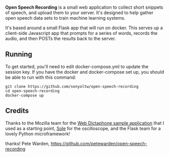 **Open Speech Recording** is a small web application to collect short snippets
of speech, and upload them to your server. It's designed to help gather open
speech data sets to train machine learning systems.

It's based around a small Flask app that will run on docker. This
serves up a client-side Javascript app that prompts for a series of words,
records the audio, and then POSTs the results back to the server.

## Running

To get started, you'll need to edit docker-compose.yml to update the session key. If you have the docker and docker-compose set up, you should be able to run with this command:

```
git clone https://github.com/senyoltw/open-speech-recording
cd open-speech-recording
docker-compose up
```

## Credits

Thanks to the Mozilla team for the [Web Dictaphone sample application](https://developer.mozilla.org/en-US/docs/Web/API/MediaStream_Recording_API/Using_the_MediaStream_Recording_API#A_sample_application_Web_Dictaphone)
that I used as a starting point, [Sole](https://soledadpenades.com/) for the
oscilloscope, and the Flask team for a lovely Python microframework!

thanks! Pete Warden, https://github.com/petewarden/open-speech-recording